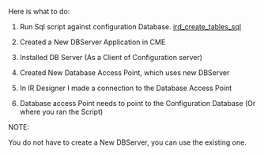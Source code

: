 
Here is what to do:

1. Run Sql script against configuration Database. [ird\_create\_tables_sql](http://ctiworld.files.wordpress.com/2011/06/ird_create_tables_sql.doc)

2. Created a New DBServer Application in CME

3. Installed DB Server (As a Client of Configuration server)

4. Created New Database Access Point, which uses new DBServer

5. In IR Designer I made a connection to the Database Access Point

6. Database access Point needs to point to the Configuration Database (Or where you ran the Script)

NOTE:

You do not have to create a New DBServer, you can use the existing one.